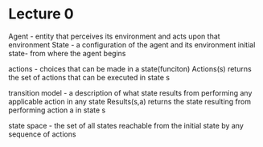 # Lecture 0

Agent - entity that perceives its environment and acts upon that environment
State - a configuration of the agent and its environment
initial state- from where the agent begins

actions - choices that can be made in a state(funciton)
Actions(s) returns the set of actions that can be executed in state s

transition model - a description of what state results from performing any applicable action in any state
Results(s,a) returns the state resulting from performing action a in state s

state space - the set of all states reachable from the initial state by any sequence of actions